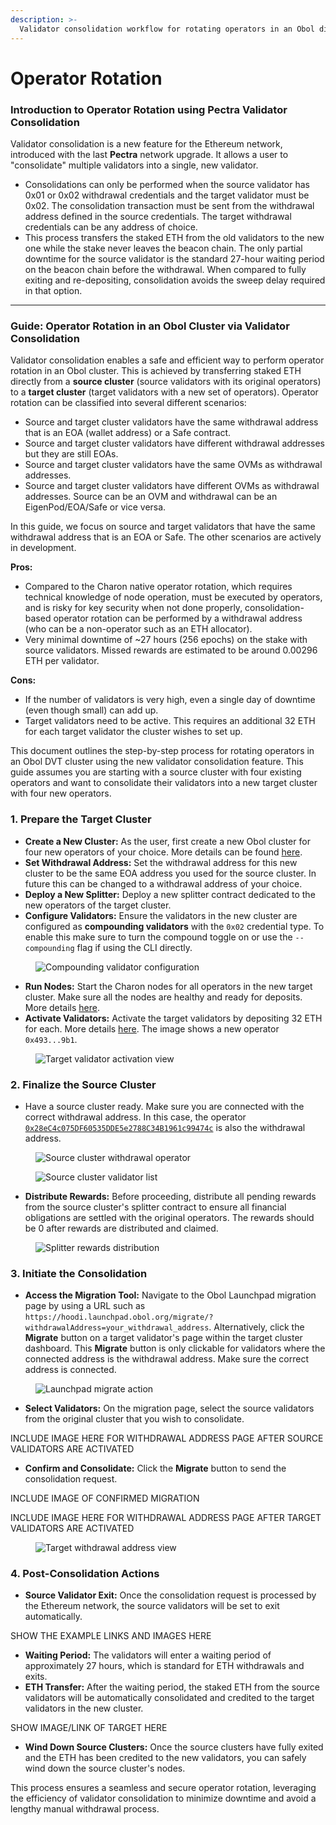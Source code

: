 ```yaml
---
description: >-
  Validator consolidation workflow for rotating operators in an Obol distributed validator cluster.
---
```


# Operator Rotation

### Introduction to Operator Rotation using Pectra Validator Consolidation

Validator consolidation is a new feature for the Ethereum network, introduced with the last **Pectra** network upgrade. It allows a user to "consolidate" multiple validators into a single, new validator.

- Consolidations can only be performed when the source validator has 0x01 or 0x02 withdrawal credentials and the target validator must be 0x02. The consolidation transaction must be sent from the withdrawal address defined in the source credentials. The target withdrawal credentials can be any address of choice.
- This process transfers the staked ETH from the old validators to the new one while the stake never leaves the beacon chain. The only partial downtime for the source validator is the standard 27-hour waiting period on the beacon chain before the withdrawal. When compared to fully exiting and re-depositing, consolidation avoids the sweep delay required in that option.

---

### Guide: Operator Rotation in an Obol Cluster via Validator Consolidation

Validator consolidation enables a safe and efficient way to perform operator rotation in an Obol cluster. This is achieved by transferring staked ETH directly from a **source cluster** (source validators with its original operators) to a **target cluster** (target validators with a new set of operators). Operator rotation can be classified into several different scenarios:

- Source and target cluster validators have the same withdrawal address that is an EOA (wallet address) or a Safe contract.
- Source and target cluster validators have different withdrawal addresses but they are still EOAs.
- Source and target cluster validators have the same OVMs as withdrawal addresses.
- Source and target cluster validators have different OVMs as withdrawal addresses. Source can be an OVM and withdrawal can be an EigenPod/EOA/Safe or vice versa.

In this guide, we focus on source and target validators that have the same withdrawal address that is an EOA or Safe. The other scenarios are actively in development.

**Pros:**

- Compared to the Charon native operator rotation, which requires technical knowledge of node operation, must be executed by operators, and is risky for key security when not done properly, consolidation-based operator rotation can be performed by a withdrawal address (who can be a non-operator such as an ETH allocator).
- Very minimal downtime of ~27 hours (256 epochs) on the stake with source validators. Missed rewards are estimated to be around 0.00296 ETH per validator.

**Cons:**

- If the number of validators is very high, even a single day of downtime (even though small) can add up.
- Target validators need to be active. This requires an additional 32 ETH for each target validator the cluster wishes to set up.

This document outlines the step-by-step process for rotating operators in an Obol DVT cluster using the new validator consolidation feature. This guide assumes you are starting with a source cluster with four existing operators and want to consolidate their validators into a new target cluster with four new operators.

### 1. Prepare the Target Cluster

- **Create a New Cluster:** As the user, first create a new Obol cluster for four new operators of your choice. More details can be found [here](https://docs.obol.org/run-a-dv/start/create-a-dv-with-a-group).
- **Set Withdrawal Address:** Set the withdrawal address for this new cluster to be the same EOA address you used for the source cluster. In future this can be changed to a withdrawal address of your choice.
- **Deploy a New Splitter:** Deploy a new splitter contract dedicated to the new operators of the target cluster.
- **Configure Validators:** Ensure the validators in the new cluster are configured as **compounding validators** with the `0x02` credential type. To enable this make sure to turn the compound toggle on or use the `--compounding` flag if using the CLI directly.

<figure><img src="../../.gitbook/assets/operator-rotation-compounding.png" alt="Compounding validator configuration"><figcaption></figcaption></figure>

- **Run Nodes:** Start the Charon nodes for all operators in the new target cluster. Make sure all the nodes are healthy and ready for deposits. More details [here](https://docs.obol.org/run-a-dv/running/monitoring).
- **Activate Validators:** Activate the target validators by depositing 32 ETH for each. More details [here](https://docs.obol.org/run-a-dv/running/activate-a-dv). The image shows a new operator `0x493...9b1`.

<figure><img src="../../.gitbook/assets/operator-rotation-activate.png" alt="Target validator activation view"><figcaption></figcaption></figure>

### 2. Finalize the Source Cluster

- Have a source cluster ready. Make sure you are connected with the correct withdrawal address. In this case, the operator [`0x28eC4c075DF60535DDE5e2788C34B1961c99474c`](https://hoodi.launchpad.obol.org/operator/0x28eC4c075DF60535DDE5e2788C34B1961c99474c/) is also the withdrawal address.

<figure><img src="../../.gitbook/assets/operator-rotation-source-withdrawal.png" alt="Source cluster withdrawal operator"><figcaption></figcaption></figure>

<figure><img src="../../.gitbook/assets/operator-rotation-source-dashboard.png" alt="Source cluster validator list"><figcaption></figcaption></figure>

- **Distribute Rewards:** Before proceeding, distribute all pending rewards from the source cluster's splitter contract to ensure all financial obligations are settled with the original operators. The rewards should be 0 after rewards are distributed and claimed.

<figure><img src="../../.gitbook/assets/operator-rotation-rewards.png" alt="Splitter rewards distribution"><figcaption></figcaption></figure>

### 3. Initiate the Consolidation

- **Access the Migration Tool:** Navigate to the Obol Launchpad migration page by using a URL such as `https://hoodi.launchpad.obol.org/migrate/?withdrawalAddress=your_withdrawal_address`. Alternatively, click the **Migrate** button on a target validator's page within the target cluster dashboard. This **Migrate** button is only clickable for validators where the connected address is the withdrawal address. Make sure the correct address is connected.

<figure><img src="../../.gitbook/assets/operator-rotation-migrate.png" alt="Launchpad migrate action"><figcaption></figcaption></figure>

- **Select Validators:** On the migration page, select the source validators from the original cluster that you wish to consolidate.

INCLUDE IMAGE HERE FOR WITHDRAWAL ADDRESS PAGE AFTER SOURCE VALIDATORS ARE ACTIVATED

- **Confirm and Consolidate:** Click the **Migrate** button to send the consolidation request.

INCLUDE IMAGE OF CONFIRMED MIGRATION

INCLUDE IMAGE HERE FOR WITHDRAWAL ADDRESS PAGE AFTER TARGET VALIDATORS ARE ACTIVATED

<figure><img src="../../.gitbook/assets/operator-rotation-target-withdrawal.png" alt="Target withdrawal address view"><figcaption></figcaption></figure>

### 4. Post-Consolidation Actions

- **Source Validator Exit:** Once the consolidation request is processed by the Ethereum network, the source validators will be set to exit automatically.

SHOW THE EXAMPLE LINKS AND IMAGES HERE

- **Waiting Period:** The validators will enter a waiting period of approximately 27 hours, which is standard for ETH withdrawals and exits.
- **ETH Transfer:** After the waiting period, the staked ETH from the source validators will be automatically consolidated and credited to the target validators in the new cluster.

SHOW IMAGE/LINK OF TARGET HERE

- **Wind Down Source Clusters:** Once the source clusters have fully exited and the ETH has been credited to the new validators, you can safely wind down the source cluster's nodes.

This process ensures a seamless and secure operator rotation, leveraging the efficiency of validator consolidation to minimize downtime and avoid a lengthy manual withdrawal process.
